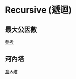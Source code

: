 # Recursive (遞迴)

## 最大公因數
[參考](http://www.csie.ntnu.edu.tw/~u91029/Divisor.html#4)

## 河內塔

[盒內塔](https://openhome.cc/Gossip/AlgorithmGossip/HanoiTower.htm#Python)
